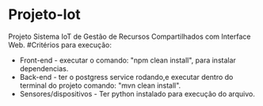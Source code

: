 # Projeto-Iot
Projeto Sistema IoT de Gestão de Recursos Compartilhados com Interface Web.
#Critérios para execução:
- Front-end - executar o comando: "npm clean install", para instalar dependencias.
- Back-end - ter o postgress service rodando,e executar dentro do terminal do projeto comando: "mvn clean install".
- Sensores/dispositivos - Ter python instalado para execução do arquivo.
